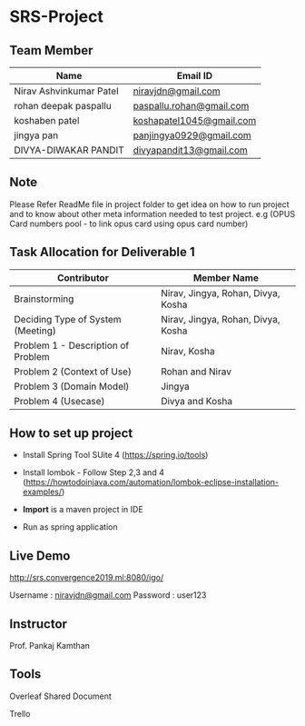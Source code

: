 # SRS-Project

## Team Member

| Name | Email ID |
| --- |  --- |
| Nirav Ashvinkumar Patel  | niravjdn@gmail.com |
| rohan deepak paspallu | paspallu.rohan@gmail.com |  
|  koshaben patel | koshapatel1045@gmail.com | 
| jingya pan | panjingya0929@gmail.com | 
|  DIVYA-DIWAKAR PANDIT | divyapandit13@gmail.com | 


## Note
Please Refer ReadMe file in project folder to get idea on how to run project and to know about other meta information needed to test project. e.g (OPUS Card numbers pool - to link opus card using opus card number)

## Task Allocation for Deliverable 1

| Contributor | Member Name |
| --- |  --- |
| Brainstorming  |  Nirav, Jingya, Rohan, Divya, Kosha  |
|  Deciding Type of System (Meeting) | Nirav, Jingya, Rohan, Divya, Kosha  |
|  Problem 1 - Description of Problem |  Nirav, Kosha  |
|  Problem 2 (Context of Use) | Rohan and Nirav |
|  Problem 3 (Domain Model) |  Jingya|
|  Problem 4 (Usecase) |  Divya and Kosha|


## How to set up project

- Install Spring Tool SUite 4 (https://spring.io/tools)
- Install lombok - Follow Step 2,3 and 4 (https://howtodoinjava.com/automation/lombok-eclipse-installation-examples/)

- **Import** is a maven project in IDE
- Run as spring application

## Live Demo
http://srs.convergence2019.ml:8080/igo/

Username : niravjdn@gmail.com
Password : user123

## Instructor
Prof. Pankaj Kamthan

## Tools

Overleaf Shared Document

Trello

